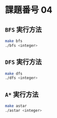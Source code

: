 # 課題番号 04

## `BFS` 実行方法

```bash
make bfs
./bfs <integer>
```

## `DFS` 実行方法

```bash
make dfs
./dfs <integer>
```

## `A*` 実行方法

```bash
make astar
./astar <integer>
```
